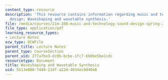 ```yaml
---
content_type: resource
description: 'This resource contains information regarding music and technology: Sound
  design; Waveshaping and wavetable synthesis.'
file: /media/courses/21m-380-music-and-technology-sound-design-spring-2016/5b13e880744921dfa22d4034ec9d40e8_MIT21M_380S16_Lec16.pdf
file_type: application/pdf
learning_resource_types:
- Lecture Notes
ocw_type: OCWFile
parent_title: Lecture Notes
parent_type: CourseSection
parent_uid: 277a7be3-dc0b-bcbe-1fc7-6b0be5be1cdc
resourcetype: Document
title: Waveshaping and Wavetable Synthesis
uid: 5b13e880-7449-21df-a22d-4034ec9d40e8
---
```

